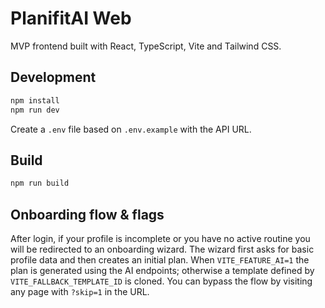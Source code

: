 # PlanifitAI Web

MVP frontend built with React, TypeScript, Vite and Tailwind CSS.

## Development

```bash
npm install
npm run dev
```

Create a `.env` file based on `.env.example` with the API URL.

## Build

```bash
npm run build
```

## Onboarding flow & flags

After login, if your profile is incomplete or you have no active routine you will be redirected to an onboarding wizard.
The wizard first asks for basic profile data and then creates an initial plan. When `VITE_FEATURE_AI=1` the plan is generated
using the AI endpoints; otherwise a template defined by `VITE_FALLBACK_TEMPLATE_ID` is cloned. You can bypass the flow by
visiting any page with `?skip=1` in the URL.
